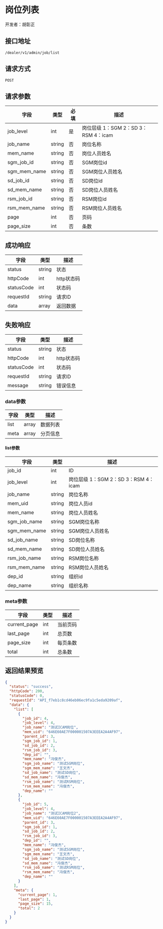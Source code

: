 # 岗位列表

开发者：胡彰正

## 接口地址

`/dealer/v1/admin/job/list`

## 请求方式

`POST`

## 请求参数

| 字段 | 类型   | 必填 | 描述     |
| ---- | ------ | ---- | -------- |
| job_level   | int    | 是   |岗位层级 1：SGM 2：SD 3：RSM 4：icam   |
| job_name   | string    | 否   | 岗位名称   |
| mem_name   | string    | 否   | 岗位人员姓名   |
| sgm_job_id   | string    | 否   | SGM岗位id   |
| sgm_mem_name   | string    | 否   | SGM岗位人员姓名   |
| sd_job_id   | string    | 否   | SD岗位id   |
| sd_mem_name   | string    | 否   | SD岗位人员姓名   |
| rsm_job_id   | string    | 否   | RSM岗位id   |
| rsm_mem_name   | string    | 否   | RSM岗位人员姓名   |
| page   | int    | 否   | 页码   |
| page_size   | int    | 否   | 条数   |

## 成功响应

| 字段       | 类型    | 描述        |
| ---------- | ------- | ----------- |
| status    | string  | 状态    |
| httpCode     | int  | http状态码    |
| statusCode | int  | 状态码 |
| requestId | string  | 请求ID |
| data  | array  | 返回数据      |

## 失败响应

| 字段       | 类型    | 描述        |
| ---------- | ------- | ----------- |
| status    | string  | 状态    |
| httpCode     | int  | http状态码    |
| statusCode | int  | 状态码 |
| requestId | string  | 请求ID |
| message  | string  | 错误信息      |

### data参数

| 字段 | 类型 | 描述 |
| --- | --- | --- |
| list | array | 数据列表 |
| meta | array | 分页信息 |

#### list参数

| 字段 | 类型 | 描述 |
| --- | --- | --- |
| job_id | int | ID |
| job_level | int | 岗位层级 1：SGM 2：SD 3：RSM 4：icam |
| job_name | string | 岗位名称 |
| mem_uid | string | 岗位人员id |
| mem_name | string | 岗位人员姓名 |
| sgm_job_name   | string   | SGM岗位名称   |
| sgm_mem_name   | string      | SGM岗位人员姓名   |
| sd_job_name   | string       | SD岗位名称   |
| sd_mem_name   | string      | SD岗位人员姓名   |
| rsm_job_name   | string      | RSM岗位名称   |
| rsm_mem_name   | string       | RSM岗位人员姓名   |
| dep_id | string | 组织id |
| dep_name | string | 组织名称 |

### meta参数

| 字段 | 类型 | 描述 |
| --- | --- | --- |
| current_page | int | 当前页码 |
| last_page | int | 总页数 |
| page_size | int | 每页条数 |
| total | int | 总条数 |

## 返回结果预览

```json
{
  "status": "success",
  "httpCode": 200,
  "statusCode": 0,
  "requestId": "API_f7eb1c8cd46eb06ec9fa1c5eda9209af",
  "data": {
    "list": [
      {
        "job_id": 4,
        "job_level": 4,
        "job_name": "测试ICAM岗位",
        "mem_uid": "646E60AE7F000001507A3EEEA2A4AF97",
        "parent_id": 3,
        "sgm_job_id": 1,
        "sd_job_id": 2,
        "rsm_job_id": 3,
        "dep_id": "",
        "mem_name": "冯俊杰",
        "sgm_job_name": "测试SGM岗位",
        "sgm_mem_name": "王文杰",
        "sd_job_name": "测试SD岗位",
        "sd_mem_name": "冯俊杰",
        "rsm_job_name": "测试RSM岗位",
        "rsm_mem_name": "冯俊杰",
        "dep_name": ""
      },
      {
        "job_id": 5,
        "job_level": 4,
        "job_name": "测试ICAM岗位2",
        "mem_uid": "646E60AE7F000001507A3EEEA2A4AF97",
        "parent_id": 3,
        "sgm_job_id": 1,
        "sd_job_id": 2,
        "rsm_job_id": 3,
        "dep_id": "",
        "mem_name": "冯俊杰",
        "sgm_job_name": "测试SGM岗位",
        "sgm_mem_name": "王文杰",
        "sd_job_name": "测试SD岗位",
        "sd_mem_name": "冯俊杰",
        "rsm_job_name": "测试RSM岗位",
        "rsm_mem_name": "冯俊杰",
        "dep_name": ""
      }
    ],
    "meta": {
      "current_page": 1,
      "last_page": 1,
      "page_size": 15,
      "total": 2
    }
  }
}
```